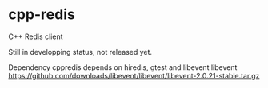 cpp-redis
=========

C++ Redis client

Still in developping status, not released yet.

Dependency
cppredis depends on hiredis, gtest and libevent
libevent https://github.com/downloads/libevent/libevent/libevent-2.0.21-stable.tar.gz
